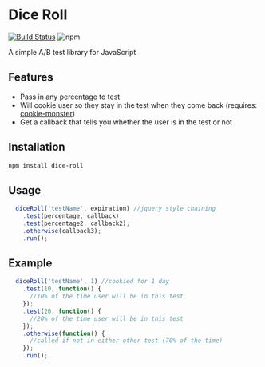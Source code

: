 # Dice Roll

[![Build Status](https://travis-ci.org/firstandthird/dice-roll.svg?branch=master)](https://travis-ci.org/firstandthird/dice-roll)
![npm](https://img.shields.io/npm/v/dice-roll.svg)

A simple A/B test library for JavaScript

## Features

- Pass in any percentage to test
- Will cookie user so they stay in the test when they come back (requires: [cookie-monster](https://github.com/firstandthird/cookie-monster))
- Get a callback that tells you whether the user is in the test or not

## Installation

```sh
npm install dice-roll
```

## Usage

```js
  diceRoll('testName', expiration) //jquery style chaining
    .test(percentage, callback);
    .test(percentage2, callback2);
    .otherwise(callback3);
    .run();
```

## Example

```js
  diceRoll('testName', 1) //cookied for 1 day
    .test(10, function() {
      //10% of the time user will be in this test
    });
    .test(20, function() {
      //20% of the time user will be in this test
    });
    .otherwise(function() {
      //called if not in either other test (70% of the time)
    });
    .run();
```

